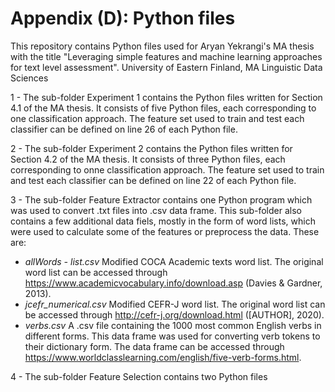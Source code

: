 # Appendix (D): Python files

This repository contains Python files used for Aryan Yekrangi's MA thesis with the title "Leveraging simple features and machine learning approaches for text level assessment".
University of Eastern Finland, MA Linguistic Data Sciences

1 - The sub-folder Experiment 1 contains the Python files written for Section 4.1 of the MA thesis. It consists of five Python files, each corresponding to one classification approach. The feature set used to train and test each classifier can be defined on line 26 of each Python file.

2 - The sub-folder Experiment 2 contains the Python files written for Section 4.2 of the MA thesis. It consists of three Python files, each corresponding to onne classification approach. The feature set used to train and test each classifier can be defined on line 22 of each Python file.

3 - The sub-folder Feature Extractor contains one Python program which was used to convert .txt files into .csv data frame. This sub-folder also contains a few   additional data fiels, mostly in the form of word lists, which were used to calculate some of the features or preprocess the data. These are:
   - <i>allWords - list.csv</i>    Modified COCA Academic texts word list. The original word list can be accessed through https://www.academicvocabulary.info/download.asp (Davies & Gardner, 2013).
  - <i>jcefr_numerical.csv</i>     Modified CEFR-J word list. The original word list can be accessed through http://cefr-j.org/download.html ([AUTHOR], 2020).
  - <i>verbs.csv</i>               A .csv file containing the 1000 most common English verbs in different forms. This data frame was used for converting verb tokens to their dictionary form. The data frame can be accessed through https://www.worldclasslearning.com/english/five-verb-forms.html.

4 - The sub-folder Feature Selection contains two Python files
